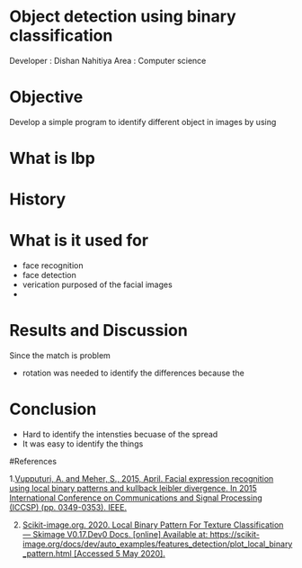 # Object detection using binary classification 

Developer : Dishan Nahitiya
Area : Computer science 

# Objective 

Develop a simple program to identify different object in images by using 

# What is lbp 

# History

# What is it used for

 - face recognition 
 - face detection 
 - verication purposed of the facial images
 - 


# Results and Discussion 
 Since the match is problem 
 - rotation was needed to identify the differences because the 
# Conclusion 

 - Hard to identify the intensties becuase of the spread
 - It was easy to identify the things
 
  



#References

1.[Vupputuri, A. and Meher, S., 2015, April. Facial expression recognition using local binary patterns and kullback leibler divergence. In 2015 International Conference on Communications and Signal Processing (ICCSP) (pp. 0349-0353). IEEE.](https://ieeexplore.ieee.org/document/7322904)

2. [Scikit-image.org. 2020. Local Binary Pattern For Texture Classification — Skimage V0.17.Dev0 Docs. [online] Available at: <https://scikit-image.org/docs/dev/auto_examples/features_detection/plot_local_binary_pattern.html> [Accessed 5 May 2020].](https://scikit-image.org/docs/dev/auto_examples/features_detection/plot_local_binary_pattern.html)
